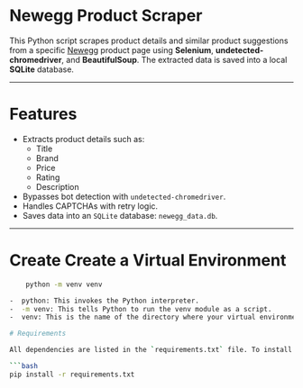 # Newegg Product Scraper

This Python script scrapes product details and similar product suggestions from a specific [Newegg](https://www.newegg.com/) product page using **Selenium**, **undetected-chromedriver**, and **BeautifulSoup**. The extracted data is saved into a local **SQLite** database.

---

# Features

- Extracts product details such as:
  - Title
  - Brand
  - Price
  - Rating
  - Description
- Bypasses bot detection with `undetected-chromedriver`.
- Handles CAPTCHAs with retry logic.
- Saves data into an `SQLite` database: `newegg_data.db`.

---

# Create Create a Virtual Environment
```bash
    python -m venv venv

-  python: This invokes the Python interpreter.
-  -m venv: This tells Python to run the venv module as a script.
-  venv: This is the name of the directory where your virtual environment will be created. You can choose a different name if desired.

# Requirements

All dependencies are listed in the `requirements.txt` file. To install them, run:

```bash
pip install -r requirements.txt



